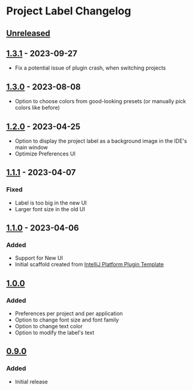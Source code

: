 <!-- Keep a Changelog guide -> https://keepachangelog.com -->

# Project Label Changelog

## [Unreleased]

## [1.3.1] - 2023-09-27
- Fix a potential issue of plugin crash, when switching projects

## [1.3.0] - 2023-08-08
- Option to choose colors from good-looking presets (or manually pick colors like before)

## [1.2.0] - 2023-04-25
- Option to display the project label as a background image in the IDE's main window
- Optimize Preferences UI

## [1.1.1] - 2023-04-07

### Fixed
- Label is too big in the new UI
- Larger font size in the old UI

## [1.1.0] - 2023-04-06

### Added
- Support for New UI
- Initial scaffold created from [IntelliJ Platform Plugin Template](https://github.com/JetBrains/intellij-platform-plugin-template)

## [1.0.0]

### Added
- Preferences per project and per application
- Option to change font size and font family
- Option to change text color
- Option to modify the label's text

## [0.9.0]

### Added
- Initial release

[Unreleased]: https://github.com/drinchev/project-label/compare/v1.3.1...HEAD
[1.3.1]: https://github.com/drinchev/project-label/compare/v1.3.0...v1.3.1
[1.3.0]: https://github.com/drinchev/project-label/compare/v1.2.0...v1.3.0
[1.2.0]: https://github.com/drinchev/project-label/compare/v1.1.1...v1.2.0
[1.1.1]: https://github.com/drinchev/project-label/compare/v1.1.0...v1.1.1
[1.1.0]: https://github.com/drinchev/project-label/compare/v1.0.0...v1.1.0
[1.0.0]: https://github.com/drinchev/project-label/compare/v0.9.0...v1.0.0
[0.9.0]: https://github.com/drinchev/project-label/commits/v0.9.0
